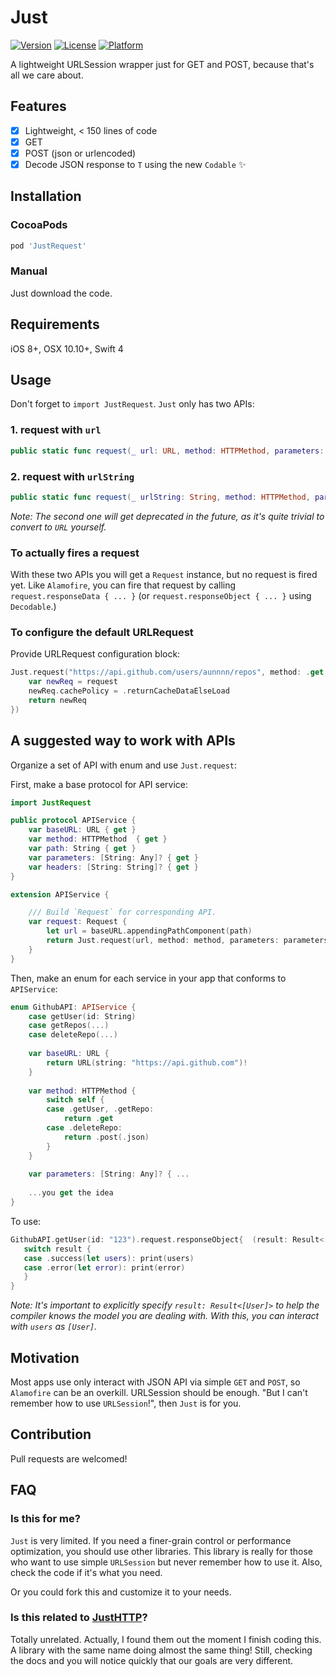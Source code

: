 # Just
[![Version](https://img.shields.io/cocoapods/v/JustRequest.svg?style=flat)](http://cocoapods.org/pods/JustRequest)
[![License](https://img.shields.io/cocoapods/l/JustRequest.svg?style=flat)](http://cocoapods.org/pods/JustRequest)
[![Platform](https://img.shields.io/cocoapods/p/JustRequest.svg?style=flat)](http://cocoapods.org/pods/JustRequest)

A lightweight URLSession wrapper just for GET and POST, because that's all we care about.

## Features
- [x] Lightweight, < 150 lines of code
- [x] GET
- [x] POST (json or urlencoded)
- [x] Decode JSON response to `T` using the new `Codable` ✨

## Installation
### CocoaPods
```ruby
pod 'JustRequest'
```

### Manual
Just download the code.

## Requirements
iOS 8+, OSX 10.10+, Swift 4

## Usage
Don't forget to `import JustRequest`.
`Just` only has two APIs:
### 1. request with `url`
```swift
public static func request(_ url: URL, method: HTTPMethod, parameters: Parameters?=nil, headers: HTTPHeaders?=nil, configurationBlock: URLRequestConfigurationBlock?=nil) -> Request
```

### 2. request with `urlString`
```swift
public static func request(_ urlString: String, method: HTTPMethod, parameters: Parameters?=nil, headers: HTTPHeaders?=nil, configurationBlock: URLRequestConfigurationBlock?=nil) -> Request
```
*Note: The second one will get deprecated in the future, as it's quite trivial to convert to `URL` yourself.*

### To actually fires a request
With these two APIs you will get a `Request` instance, but no request is fired yet. Like `Alamofire`, you can fire that request by calling `request.responseData { ... }` (or `request.responseObject { ... }` using `Decodable`.)

### To configure the default URLRequest
Provide URLRequest configuration block:
```swift
Just.request("https://api.github.com/users/aunnnn/repos", method: .get, configurationBlock: { (request: URLRequest) -> URLRequest in
    var newReq = request
    newReq.cachePolicy = .returnCacheDataElseLoad
    return newReq
})
```

## A suggested way to work with APIs
Organize a set of API with enum and use `Just.request`:

First, make a base protocol for API service: 
```swift
import JustRequest

public protocol APIService {
    var baseURL: URL { get }
    var method: HTTPMethod  { get }
    var path: String { get }
    var parameters: [String: Any]? { get }
    var headers: [String: String]? { get }
}

extension APIService {

    /// Build `Request` for corresponding API.
    var request: Request {
        let url = baseURL.appendingPathComponent(path)
        return Just.request(url, method: method, parameters: parameters, headers: headers)
    }
}
```
Then, make an enum for each service in your app that conforms to `APIService`:
```swift
enum GithubAPI: APIService {
    case getUser(id: String)
    case getRepos(...)
    case deleteRepo(...)
    
    var baseURL: URL {
        return URL(string: "https://api.github.com")!
    }
    
    var method: HTTPMethod {
        switch self {
        case .getUser, .getRepo: 
            return .get
        case .deleteRepo: 
            return .post(.json)
        }
    }
    
    var parameters: [String: Any]? { ...
    
    ...you get the idea
}
```

To use:
```swift
GithubAPI.getUser(id: "123").request.responseObject{  (result: Result<[User]>) in
   switch result {
   case .success(let users): print(users)
   case .error(let error): print(error)
   }
}
```

*Note: It's important to explicitly specify `result: Result<[User]>` to help the compiler knows the model you are dealing with. With this, you can interact with `users` as `[User]`.*

## Motivation
Most apps use only interact with JSON API via simple `GET` and `POST`, so `Alamofire` can be an overkill. URLSession should be enough. "But I can't remember how to use `URLSession`!", then `Just` is for you.

## Contribution
Pull requests are welcomed!

## FAQ
### Is this for me?
`Just` is very limited. If you need a finer-grain control or performance optimization, you should use other libraries. This library is really for those who want to use simple `URLSession` but never remember how to use it. Also, check the code if it's what you need.

Or you could fork this and customize it to your needs.

### Is this related to [JustHTTP](https://github.com/JustHTTP/Just)?
Totally unrelated. Actually, I found them out the moment I finish coding this. A library with the same name doing almost the same thing! Still, checking the docs and you will notice quickly that our goals are very different.
